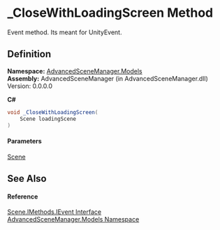 # \_CloseWithLoadingScreen Method

Event method. Its meant for UnityEvent.

## Definition

**Namespace:** [AdvancedSceneManager.Models](N_AdvancedSceneManager_Models.md)\
**Assembly:** AdvancedSceneManager (in AdvancedSceneManager.dll) Version: 0.0.0.0

**C#**

```c#
void _CloseWithLoadingScreen(
	Scene loadingScene
)
```

#### Parameters

&#x20; [Scene](T_AdvancedSceneManager_Models_Scene.md)&#x20;

## See Also

#### Reference

[Scene.IMethods.IEvent Interface](T_AdvancedSceneManager_Models_Scene_IMethods_IEvent.md)\
[AdvancedSceneManager.Models Namespace](N_AdvancedSceneManager_Models.md)
